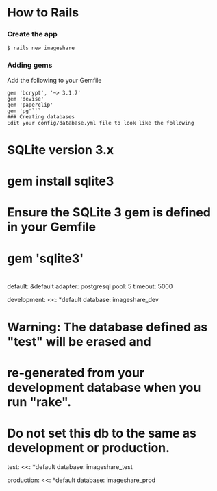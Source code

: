 # How to Rails
### Create the app
```$ rails new imageshare```
### Adding gems
Add the following to your Gemfile
```gem 'bootstrap-sass'
gem 'bcrypt', '~> 3.1.7'
gem 'devise'
gem 'paperclip'
gem 'pg'```
### Creating databases
Edit your config/database.yml file to look like the following
```
# SQLite version 3.x
#   gem install sqlite3
#
#   Ensure the SQLite 3 gem is defined in your Gemfile
#   gem 'sqlite3'
#
default: &default
  adapter: postgresql
  pool: 5
  timeout: 5000

development:
  <<: *default
  database: imageshare_dev

# Warning: The database defined as "test" will be erased and
# re-generated from your development database when you run "rake".
# Do not set this db to the same as development or production.
test:
  <<: *default
  database: imageshare_test

production:
  <<: *default
  database: imageshare_prod
```

